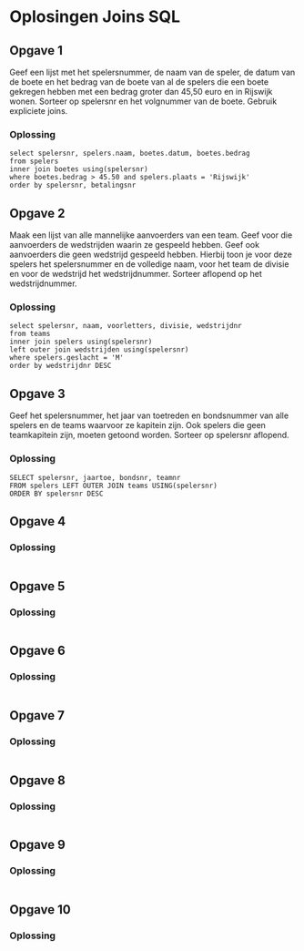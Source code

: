 # Oplosingen Joins SQL

## Opgave 1
Geef een lijst met het spelersnummer, de naam van de speler, de datum van de boete en het bedrag van de boete van al de spelers die een boete gekregen hebben met een bedrag groter dan 45,50 euro en in Rijswijk wonen.
Sorteer op spelersnr en het volgnummer van de boete.
Gebruik expliciete joins.
### Oplossing
```
select spelersnr, spelers.naam, boetes.datum, boetes.bedrag
from spelers
inner join boetes using(spelersnr)
where boetes.bedrag > 45.50 and spelers.plaats = 'Rijswijk'
order by spelersnr, betalingsnr
```

## Opgave 2
Maak een lijst van alle mannelijke aanvoerders van een team. Geef voor die aanvoerders de wedstrijden waarin ze gespeeld hebben.
Geef ook aanvoerders die geen wedstrijd gespeeld hebben.
Hierbij toon je voor deze spelers het spelersnummer en de volledige naam, voor het team de divisie en voor de wedstrijd het wedstrijdnummer.
Sorteer aflopend op het wedstrijdnummer.
### Oplossing
```
select spelersnr, naam, voorletters, divisie, wedstrijdnr
from teams
inner join spelers using(spelersnr)
left outer join wedstrijden using(spelersnr)
where spelers.geslacht = 'M'
order by wedstrijdnr DESC
```

## Opgave 3
Geef het spelersnummer, het jaar van toetreden en bondsnummer van alle spelers en de teams waarvoor ze kapitein zijn. Ook spelers die geen teamkapitein zijn, moeten getoond worden.
Sorteer op spelersnr aflopend.
### Oplossing
```
SELECT spelersnr, jaartoe, bondsnr, teamnr
FROM spelers LEFT OUTER JOIN teams USING(spelersnr)
ORDER BY spelersnr DESC
```

## Opgave 4

### Oplossing
```

```

## Opgave 5

### Oplossing
```

```

## Opgave 6

### Oplossing
```

```

## Opgave 7

### Oplossing
```

```

## Opgave 8

### Oplossing
```

```

## Opgave 9

### Oplossing
```

```

## Opgave 10

### Oplossing
```

```
